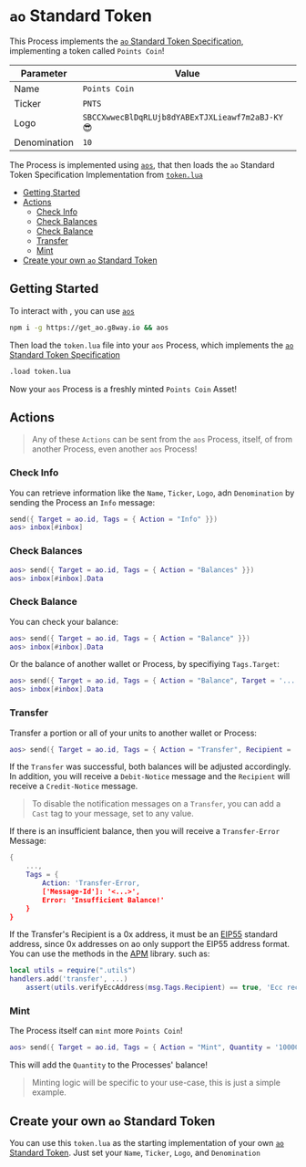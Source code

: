 # `ao` Standard Token

This Process implements the [`ao` Standard Token Specification](https://hackmd.io/8DiMkhuNThOb_ooTWKqxaw), implementing a token called `Points Coin`!

| Parameter      | Value | 
| -------- | ----------- | 
| Name     | `Points Coin`  | 
| Ticker   | `PNTS` | 
| Logo     | `SBCCXwwecBlDqRLUjb8dYABExTJXLieawf7m2aBJ-KY` 😎 | 
| Denomination | `10` |

The Process is implemented using [`aos`](https://github.com/twilson63/ao-repl/tree/main), that then loads the `ao` Standard Token Specification Implementation from [`token.lua`](./token.lua)

<!-- toc -->

- [Getting Started](#getting-started)
- [Actions](#actions)
  - [Check Info](#check-info)
  - [Check Balances](#check-balances)
  - [Check Balance](#check-balance)
  - [Transfer](#transfer)
  - [Mint](#mint)
- [Create your own `ao` Standard Token](#create-your-own-ao-standard-token)

<!-- tocstop -->

## Getting Started

To interact with , you can use [`aos`](https://github.com/twilson63/ao-repl/tree/main)

```sh
npm i -g https://get_ao.g8way.io && aos
```

Then load the `token.lua` file into your `aos` Process, which implements the [`ao` Standard Token Specification](https://hackmd.io/8DiMkhuNThOb_ooTWKqxaw)

```sh
.load token.lua
```

Now your `aos` Process is a freshly minted `Points Coin` Asset!

## Actions

> Any of these `Actions` can be sent from the `aos` Process, itself, of from another Process, even another `aos` Process!

### Check Info

You can retrieve information like the `Name`, `Ticker`, `Logo`, adn `Denomination` by sending the Process an `Info` message:

```lua
send({ Target = ao.id, Tags = { Action = "Info" }})
aos> inbox[#inbox]
```

### Check Balances

```lua
aos> send({ Target = ao.id, Tags = { Action = "Balances" }})
aos> inbox[#inbox].Data
```

### Check Balance

You can check your balance:

```lua
aos> send({ Target = ao.id, Tags = { Action = "Balance" }})
aos> inbox[#inbox].Data
```

Or the balance of another wallet or Process, by specifiying `Tags.Target`:

```lua
aos> send({ Target = ao.id, Tags = { Action = "Balance", Target = '...' }})
aos> inbox[#inbox].Data
```

### Transfer

Transfer a portion or all of your units to another wallet or Process:

```lua
aos> send({ Target = ao.id, Tags = { Action = "Transfer", Recipient = '...', Quantity = '10000' }})
```

If the `Transfer` was successful, both balances will be adjusted accordingly. In addition, you will receive a `Debit-Notice` message and the `Recipient` will receive a `Credit-Notice` message.

> To disable the notification messages on a `Transfer`, you can add a `Cast` tag to your message, set to any value.

If there is an insufficient balance, then you will receive a `Transfer-Error` Message:

```lua
{   
    ...,
    Tags = {
        Action: 'Transfer-Error,
        ['Message-Id']: '<...>',
        Error: 'Insufficient Balance!'
    }
}
```

If the Transfer's Recipient is a 0x address, it must be an [EIP55](https://github.com/ethereum/EIPs/blob/master/EIPS/eip-55.md) standard address, since 0x addresses on ao only support the EIP55 address format.
You can use the methods in the [APM](https://apm.betteridea.dev/pkg?id=6CodALD5aCaSByXrEqw2RcmkFWUQ8B9ZuN6VU-4IJtI) library.
such as:
```lua
local utils = require(".utils")
handlers.add('transfer', ...)
    assert(utils.verifyEccAddress(msg.Tags.Recipient) == true, 'Ecc recipient must be EIP55')

```

### Mint

The Process itself can `mint` more `Points Coin`!

```lua
aos> send({ Target = ao.id, Tags = { Action = "Mint", Quantity = '10000' }})
```

This will add the `Quantity` to the Processes' balance!

> Minting logic will be specific to your use-case, this is just a simple example.

## Create your own `ao` Standard Token

You can use this `token.lua` as the starting implementation of your own [`ao` Standard Token](https://hackmd.io/8DiMkhuNThOb_ooTWKqxaw). Just set your `Name`, `Ticker`, `Logo`, and `Denomination`
